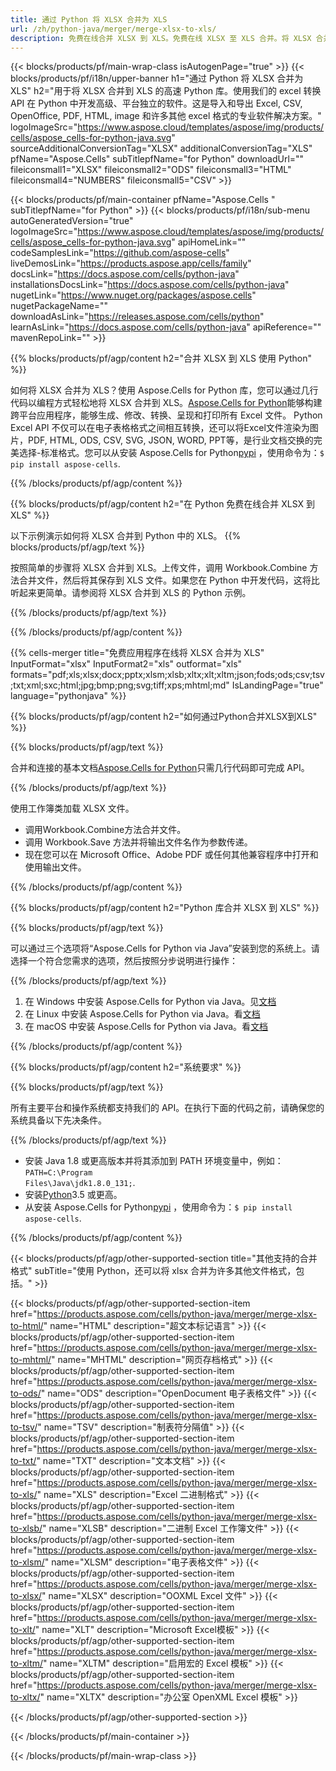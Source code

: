 ```yaml
---
title: 通过 Python 将 XLSX 合并为 XLS
url: /zh/python-java/merger/merge-xlsx-to-xls/ 
description: 免费在线合并 XLSX 到 XLS。免费在线 XLSX 至 XLS 合并。将 XLSX 合并到 Word、Excel、PPTX、PDF、JPG、HTML、ODS、SVG、XPS 等。
---
```

{{< blocks/products/pf/main-wrap-class isAutogenPage="true" >}}
{{< blocks/products/pf/i18n/upper-banner h1="通过 Python 将 XLSX 合并为 XLS" h2="用于将 XLSX 合并到 XLS 的高速 Python 库。使用我们的 excel 转换 API 在 Python 中开发高级、平台独立的软件。这是导入和导出 Excel, CSV, OpenOffice, PDF, HTML, image 和许多其他 excel 格式的专业软件解决方案。" logoImageSrc="https://www.aspose.cloud/templates/aspose/img/products/cells/aspose_cells-for-python-java.svg" sourceAdditionalConversionTag="XLSX" additionalConversionTag="XLS" pfName="Aspose.Cells" subTitlepfName="for Python" downloadUrl="" fileiconsmall1="XLSX" fileiconsmall2="ODS" fileiconsmall3="HTML" fileiconsmall4="NUMBERS" fileiconsmall5="CSV" >}}

{{< blocks/products/pf/main-container pfName="Aspose.Cells " subTitlepfName="for Python" >}}
{{< blocks/products/pf/i18n/sub-menu autoGeneratedVersion="true" logoImageSrc="https://www.aspose.cloud/templates/aspose/img/products/cells/aspose_cells-for-python-java.svg" apiHomeLink="" codeSamplesLink="https://github.com/aspose-cells" liveDemosLink="https://products.aspose.app/cells/family" docsLink="https://docs.aspose.com/cells/python-java" installationsDocsLink="https://docs.aspose.com/cells/python-java" nugetLink="https://www.nuget.org/packages/aspose.cells" nugetPackageName="" downloadAsLink="https://releases.aspose.com/cells/python" learnAsLink="https://docs.aspose.com/cells/python-java" apiReference="" mavenRepoLink="" >}}

{{% blocks/products/pf/agp/content h2="合并 XLSX 到 XLS 使用 Python" %}}

如何将 XLSX 合并为 XLS？使用 Aspose.Cells for Python 库，您可以通过几行代码以编程方式轻松地将 XLSX 合并到 XLS。[Aspose.Cells for Python](https://pypi.org/project/aspose-cells)能够构建跨平台应用程序，能够生成、修改、转换、呈现和打印所有 Excel 文件。 Python Excel API 不仅可以在电子表格格式之间相互转换，还可以将Excel文件渲染为图片，PDF, HTML, ODS, CSV, SVG, JSON, WORD, PPT等，是行业文档交换的完美选择-标准格式。您可以从安装 Aspose.Cells for Python<a href="https://pypi.org/project/aspose-cells/">pypi</a> ，使用命令为：<code>$ pip install aspose-cells</code>.


{{% /blocks/products/pf/agp/content %}}

{{% blocks/products/pf/agp/content h2="在 Python 免费在线合并 XLSX 到 XLS" %}}

以下示例演示如何将 XLSX 合并到 Python 中的 XLS。
{{% blocks/products/pf/agp/text %}}

按照简单的步骤将 XLSX 合并到 XLS。上传文件，调用 Workbook.Combine 方法合并文件，然后将其保存到 XLS 文件。如果您在 Python 中开发代码，这将比听起来更简单。请参阅将 XLSX 合并到 XLS 的 Python 示例。

{{% /blocks/products/pf/agp/text %}}

{{% /blocks/products/pf/agp/content %}}

{{% cells-merger title="免费应用程序在线将 XLSX 合并为 XLS" InputFormat="xlsx" InputFormat2="xls" outformat="xls" formats="pdf;xls;xlsx;docx;pptx;xlsm;xlsb;xltx;xlt;xltm;json;fods;ods;csv;tsv;txt;xml;sxc;html;jpg;bmp;png;svg;tiff;xps;mhtml;md" IsLandingPage="true" language="pythonjava" %}}

{{% blocks/products/pf/agp/content h2="如何通过Python合并XLSX到XLS" %}}

{{% blocks/products/pf/agp/text %}}

合并和连接的基本文档[Aspose.Cells for Python](https://products.aspose.com/cells/python-java)只需几行代码即可完成 API。

{{% /blocks/products/pf/agp/text %}}

使用工作簿类加载 XLSX 文件。
+ 调用Workbook.Combine方法合并文件。
+ 调用 Workbook.Save 方法并将输出文件名作为参数传递。
+ 现在您可以在 Microsoft Office、Adobe PDF 或任何其他兼容程序中打开和使用输出文件。

{{% /blocks/products/pf/agp/content %}}

{{% blocks/products/pf/agp/content h2="Python 库合并 XLSX 到 XLS" %}}

{{% blocks/products/pf/agp/text %}}

可以通过三个选项将“Aspose.Cells for Python via Java”安装到您的系统上。请选择一个符合您需求的选项，然后按照分步说明进行操作：

{{% /blocks/products/pf/agp/text %}}

1. 在 Windows 中安装 Aspose.Cells for Python via Java。见[文档](https://docs.aspose.com/cells/python-java/getting-started/#windows)
1. 在 Linux 中安装 Aspose.Cells for Python via Java。看[文档](https://docs.aspose.com/cells/python-java/getting-started/#linux)
1. 在 macOS 中安装 Aspose.Cells for Python via Java。看[文档](https://docs.aspose.com/cells/python-java/getting-started/#macos)


{{% /blocks/products/pf/agp/content %}}

 
{{% blocks/products/pf/agp/content h2="系统要求" %}}

{{% blocks/products/pf/agp/text %}}

所有主要平台和操作系统都支持我们的 API。在执行下面的代码之前，请确保您的系统具备以下先决条件。

{{% /blocks/products/pf/agp/text %}}

- 安装 Java 1.8 或更高版本并将其添加到 PATH 环境变量中，例如：<code>PATH=C:\Program Files\Java\jdk1.8.0_131;</code>.
- 安装[Python](https://www.python.org/downloads/)3.5 或更高。
- 从安装 Aspose.Cells for Python<a href="https://pypi.org/project/aspose-cells/">pypi</a> ，使用命令为：<code>$ pip install aspose-cells</code>.


{{% /blocks/products/pf/agp/content %}}


{{< blocks/products/pf/agp/other-supported-section title="其他支持的合并格式" subTitle="使用 Python，还可以将 xlsx 合并为许多其他文件格式，包括。" >}}

{{< blocks/products/pf/agp/other-supported-section-item href="https://products.aspose.com/cells/python-java/merger/merge-xlsx-to-html/" name="HTML" description="超文本标记语言" >}}
{{< blocks/products/pf/agp/other-supported-section-item href="https://products.aspose.com/cells/python-java/merger/merge-xlsx-to-mhtml/" name="MHTML" description="网页存档格式" >}}
{{< blocks/products/pf/agp/other-supported-section-item href="https://products.aspose.com/cells/python-java/merger/merge-xlsx-to-ods/" name="ODS" description="OpenDocument 电子表格文件" >}}
{{< blocks/products/pf/agp/other-supported-section-item href="https://products.aspose.com/cells/python-java/merger/merge-xlsx-to-tsv/" name="TSV" description="制表符分隔值" >}}
{{< blocks/products/pf/agp/other-supported-section-item href="https://products.aspose.com/cells/python-java/merger/merge-xlsx-to-txt/" name="TXT" description="文本文档" >}}
{{< blocks/products/pf/agp/other-supported-section-item href="https://products.aspose.com/cells/python-java/merger/merge-xlsx-to-xls/" name="XLS" description="Excel 二进制格式" >}}
{{< blocks/products/pf/agp/other-supported-section-item href="https://products.aspose.com/cells/python-java/merger/merge-xlsx-to-xlsb/" name="XLSB" description="二进制 Excel 工作簿文件" >}}
{{< blocks/products/pf/agp/other-supported-section-item href="https://products.aspose.com/cells/python-java/merger/merge-xlsx-to-xlsm/" name="XLSM" description="电子表格文件" >}}
{{< blocks/products/pf/agp/other-supported-section-item href="https://products.aspose.com/cells/python-java/merger/merge-xlsx-to-xlsx/" name="XLSX" description="OOXML Excel 文件" >}}
{{< blocks/products/pf/agp/other-supported-section-item href="https://products.aspose.com/cells/python-java/merger/merge-xlsx-to-xlt/" name="XLT" description="Microsoft Excel模板" >}}
{{< blocks/products/pf/agp/other-supported-section-item href="https://products.aspose.com/cells/python-java/merger/merge-xlsx-to-xltm/" name="XLTM" description="启用宏的 Excel 模板" >}}
{{< blocks/products/pf/agp/other-supported-section-item href="https://products.aspose.com/cells/python-java/merger/merge-xlsx-to-xltx/" name="XLTX" description="办公室 OpenXML Excel 模板" >}}

{{< /blocks/products/pf/agp/other-supported-section >}}

{{< /blocks/products/pf/main-container >}}
    
{{< /blocks/products/pf/main-wrap-class >}}
